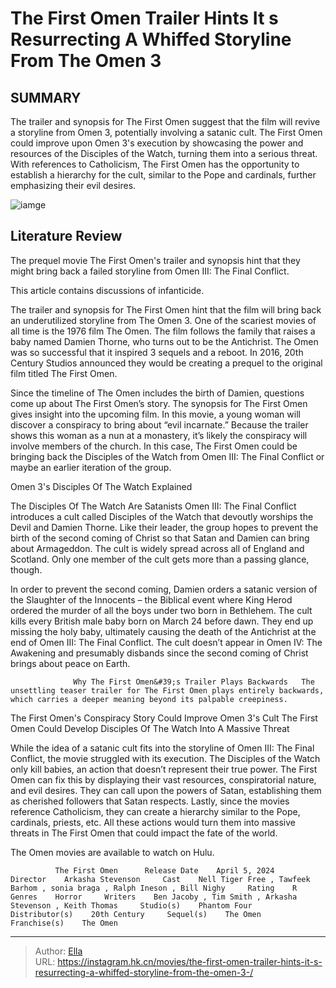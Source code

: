 # The First Omen Trailer Hints It s Resurrecting A Whiffed Storyline From The Omen 3 


## SUMMARY 



  The trailer and synopsis for The First Omen suggest that the film will revive a storyline from Omen 3, potentially involving a satanic cult.   The First Omen could improve upon Omen 3&#39;s execution by showcasing the power and resources of the Disciples of the Watch, turning them into a serious threat.   With references to Catholicism, The First Omen has the opportunity to establish a hierarchy for the cult, similar to the Pope and cardinals, further emphasizing their evil desires.  

![iamge](https://static1.srcdn.com/wordpress/wp-content/uploads/2024/01/the-first-omen-nun.jpg)

## Literature Review

The prequel movie The First Omen&#39;s trailer and synopsis hint that they might bring back a failed storyline from Omen III: The Final Conflict.






This article contains discussions of infanticide.







The trailer and synopsis for The First Omen hint that the film will bring back an underutilized storyline from The Omen 3. One of the scariest movies of all time is the 1976 film The Omen. The film follows the family that raises a baby named Damien Thorne, who turns out to be the Antichrist. The Omen was so successful that it inspired 3 sequels and a reboot. In 2016, 20th Century Studios announced they would be creating a prequel to the original film titled The First Omen.

Since the timeline of The Omen includes the birth of Damien, questions come up about The First Omen’s story. The synopsis for The First Omen gives insight into the upcoming film. In this movie, a young woman will discover a conspiracy to bring about “evil incarnate.” Because the trailer shows this woman as a nun at a monastery, it’s likely the conspiracy will involve members of the church. In this case, The First Omen could be bringing back the Disciples of the Watch from Omen III: The Final Conflict or maybe an earlier iteration of the group.





 


 Omen 3&#39;s Disciples Of The Watch Explained 
          

The Disciples Of The Watch Are Satanists
Omen III: The Final Conflict introduces a cult called Disciples of the Watch that devoutly worships the Devil and Damien Thorne. Like their leader, the group hopes to prevent the birth of the second coming of Christ so that Satan and Damien can bring about Armageddon. The cult is widely spread across all of England and Scotland. Only one member of the cult gets more than a passing glance, though.

In order to prevent the second coming, Damien orders a satanic version of the Slaughter of the Innocents – the Biblical event where King Herod ordered the murder of all the boys under two born in Bethlehem. The cult kills every British male baby born on March 24 before dawn. They end up missing the holy baby, ultimately causing the death of the Antichrist at the end of Omen III: The Final Conflict. The cult doesn’t appear in Omen IV: The Awakening and presumably disbands since the second coming of Christ brings about peace on Earth.




                  Why The First Omen&#39;s Trailer Plays Backwards   The unsettling teaser trailer for The First Omen plays entirely backwards, which carries a deeper meaning beyond its palpable creepiness.   



 The First Omen&#39;s Conspiracy Story Could Improve Omen 3&#39;s Cult 
The First Omen Could Develop Disciples Of The Watch Into A Massive Threat
          

While the idea of a satanic cult fits into the storyline of Omen III: The Final Conflict, the movie struggled with its execution. The Disciples of the Watch only kill babies, an action that doesn’t represent their true power. The First Omen can fix this by displaying their vast resources, conspiratorial nature, and evil desires. They can call upon the powers of Satan, establishing them as cherished followers that Satan respects. Lastly, since the movies reference Catholicism, they can create a hierarchy similar to the Pope, cardinals, priests, etc. All these actions would turn them into massive threats in The First Omen that could impact the fate of the world.






The Omen movies are available to watch on Hulu.




              The First Omen      Release Date    April 5, 2024     Director    Arkasha Stevenson     Cast    Nell Tiger Free , Tawfeek Barhom , sonia braga , Ralph Ineson , Bill Nighy     Rating    R     Genres    Horror     Writers    Ben Jacoby , Tim Smith , Arkasha Stevenson , Keith Thomas     Studio(s)    Phantom Four     Distributor(s)    20th Century     Sequel(s)    The Omen     Franchise(s)    The Omen      


---

> Author: [Ella](https://instagram.hk.cn/)  
> URL: https://instagram.hk.cn/movies/the-first-omen-trailer-hints-it-s-resurrecting-a-whiffed-storyline-from-the-omen-3-/  

